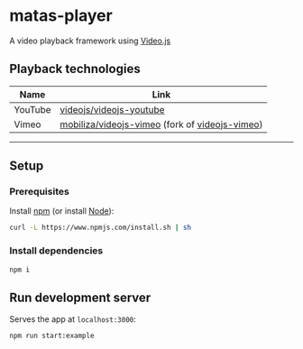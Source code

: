 # matas-player
A video playback framework using [Video.js](https://videojs.com/)

## Playback technologies
| Name | Link |
| --- | --- |
| YouTube | [videojs/videojs-youtube](https://github.com/videojs/videojs-youtube) |
| Vimeo | [mobiliza/videojs-vimeo](https://github.com/mobiliza/videojs-vimeo) (fork of [videojs-vimeo](https://github.com/videojs/videojs-vimeo)) |

---

## Setup

### Prerequisites

Install [npm](https://www.npmjs.com/) (or install [Node](https://nodejs.org/en/download/)):

``` bash
curl -L https://www.npmjs.com/install.sh | sh
```

### Install dependencies

``` bash
npm i
```


## Run development server

Serves the app at `localhost:3000`:

``` bash
npm run start:example
```

